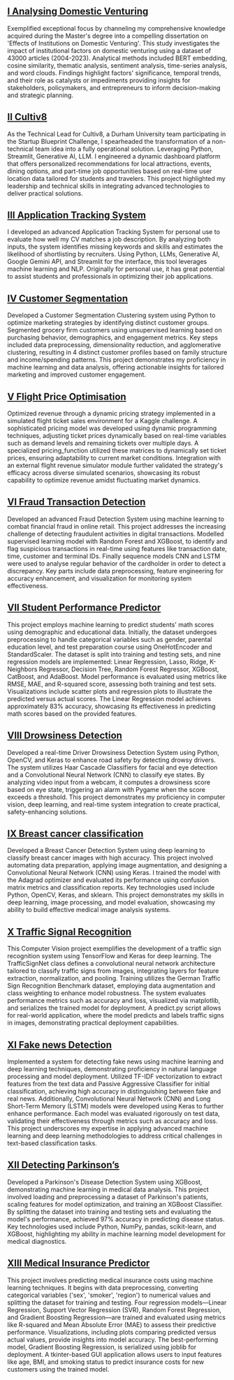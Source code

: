 ## [I Analysing Domestic Venturing](https://abc)
Exemplified exceptional focus by channeling my comprehensive knowledge acquired during the Master's degree into a compelling dissertation on 'Effects of Institutions on Domestic Venturing'. This study investigates the impact of institutional factors on domestic venturing using a dataset of 43000 articles (2004-2023). Analytical methods included BERT embedding, cosine similarity, thematic analysis, sentiment analysis, time-series analysis, and word clouds. Findings highlight factors' significance, temporal trends, and their role as catalysts or impediments providing insights for stakeholders, policymakers, and entrepreneurs to inform decision-making and strategic planning. 

## [II Cultiv8](https://abc)
As the Technical Lead for Cultiv8, a Durham University team participating in the Startup Blueprint Challenge, I spearheaded the transformation of a non-technical team idea into a fully operational solution. Leveraging Python, Streamlit, Generative AI, LLM. I engineered a dynamic dashboard platform that offers personalized recommendations for local attractions, events, dining options, and part-time job opportunities based on real-time user location data tailored for students and travelers. This project highlighted my leadership and technical skills in integrating advanced technologies to deliver practical solutions. 

## [III Application Tracking System](https://abc)
I developed an advanced Application Tracking System for personal use to evaluate how well my CV matches a job description. By analyzing both inputs, the system identifies missing keywords and skills and estimates the likelihood of shortlisting by recruiters. Using Python, LLMs, Generative AI, Google Gemini API, and Streamlit for the interface, this tool leverages machine learning and NLP. Originally for personal use, it has great potential to assist students and professionals in optimizing their job applications. 

## [IV Customer Segmentation](https://abc)
Developed a Customer Segmentation Clustering system using Python to optimize marketing strategies by identifying distinct customer groups. Segmented grocery firm customers using unsupervised learning based on purchasing behavior, demographics, and engagement metrics. Key steps included data preprocessing, dimensionality reduction, and agglomerative clustering, resulting in 4 distinct customer profiles based on family structure and income/spending patterns. This project demonstrates my proficiency in machine learning and data analysis, offering actionable insights for tailored marketing and improved customer engagement. 

## [V Flight Price Optimisation](https://abc)
Optimized revenue through a dynamic pricing strategy implemented in a simulated flight ticket sales environment for a Kaggle challenge. A sophisticated pricing model was developed using dynamic programming techniques, adjusting ticket prices dynamically based on real-time variables such as demand levels and remaining tickets over multiple days. A specialized pricing_function utilized these matrices to dynamically set ticket prices, ensuring adaptability to current market conditions. Integration with an external flight revenue simulator module further validated the strategy's efficacy across diverse simulated scenarios, showcasing its robust capability to optimize revenue amidst fluctuating market dynamics.

## [VI Fraud Transaction Detection](https://abc)
Developed an advanced Fraud Detection System using machine learning to combat financial fraud in online retail. This project addresses the increasing challenge of detecting fraudulent activities in digital transactions. Modelled supervised learning model with Random Forest and XGBoost, to identify and flag suspicious transactions in real-time using features like transaction date, time, customer and terminal IDs. Finally sequence models CNN and LSTM were used to analyse regular behavior of the cardholder in order to detect a discrepancy. Key parts include data preprocessing, feature engineering for accuracy enhancement, and visualization for monitoring system effectiveness.  

## [VII Student Performance Predictor](https://github.com/SheershKaushik/Student-Performance-Predictor)
This project employs machine learning to predict students' math scores using demographic and educational data. Initially, the dataset undergoes preprocessing to handle categorical variables such as gender, parental education level, and test preparation course using OneHotEncoder and StandardScaler. The dataset is split into training and testing sets, and nine regression models are implemented: Linear Regression, Lasso, Ridge, K-Neighbors Regressor, Decision Tree, Random Forest Regressor, XGBoost, CatBoost, and AdaBoost. Model performance is evaluated using metrics like RMSE, MAE, and R-squared score, assessing both training and test sets. Visualizations include scatter plots and regression plots to illustrate the predicted versus actual scores. The Linear Regression model achieves approximately 83% accuracy, showcasing its effectiveness in predicting math scores based on the provided features. 

## [VIII Drowsiness Detection](https://abc)
Developed a real-time Driver Drowsiness Detection System using Python, OpenCV, and Keras to enhance road safety by detecting drowsy drivers. The system utilizes Haar Cascade Classifiers for facial and eye detection and a Convolutional Neural Network (CNN) to classify eye states. By analyzing video input from a webcam, it computes a drowsiness score based on eye state, triggering an alarm with Pygame when the score exceeds a threshold. This project demonstrates my proficiency in computer vision, deep learning, and real-time system integration to create practical, safety-enhancing solutions. 

## [IX Breast cancer classification](https://github.com/SheershKaushik/School-Exam)
Developed a Breast Cancer Detection System using deep learning to classify breast cancer images with high accuracy. This project involved automating data preparation, applying image augmentation, and designing a Convolutional Neural Network (CNN) using Keras. I trained the model with the Adagrad optimizer and evaluated its performance using confusion matrix metrics and classification reports. Key technologies used include Python, OpenCV, Keras, and sklearn. This project demonstrates my skills in deep learning, image processing, and model evaluation, showcasing my ability to build effective medical image analysis systems.

## [X Traffic Signal Recognition](https://abc)
This Computer Vision project exemplifies the development of a traffic sign recognition system using TensorFlow and Keras for deep learning. The TrafficSignNet class defines a convolutional neural network architecture tailored to classify traffic signs from images, integrating layers for feature extraction, normalization, and pooling. Training utilizes the German Traffic Sign Recognition Benchmark dataset, employing data augmentation and class weighting to enhance model robustness. The system evaluates performance metrics such as accuracy and loss, visualized via matplotlib, and serializes the trained model for deployment. A predict.py script allows for real-world application, where the model predicts and labels traffic signs in images, demonstrating practical deployment capabilities. 

## [XI Fake news Detection](https://abc)
Implemented a system for detecting fake news using machine learning and deep learning techniques, demonstrating proficiency in natural language processing and model deployment. Utilized TF-IDF vectorization to extract features from the text data and Passive Aggressive Classifier for initial classification, achieving high accuracy in distinguishing between fake and real news. Additionally, Convolutional Neural Network (CNN) and Long Short-Term Memory (LSTM) models were developed using Keras to further enhance performance. Each model was evaluated rigorously on test data, validating their effectiveness through metrics such as accuracy and loss. This project underscores my expertise in applying advanced machine learning and deep learning methodologies to address critical challenges in text-based classification tasks.

## [XII Detecting Parkinson’s](https://abc)
Developed a Parkinson's Disease Detection System using XGBoost, demonstrating machine learning in medical data analysis. This project involved loading and preprocessing a dataset of Parkinson's patients, scaling features for model optimization, and training an XGBoost Classifier. By splitting the dataset into training and testing sets and evaluating the model's performance, achieved 97% accuracy in predicting disease status. Key technologies used include Python, NumPy, pandas, scikit-learn, and XGBoost, highlighting my ability in machine learning model development for medical diagnostics. 

## [XIII Medical Insurance Predictor](https://abc)
This project involves predicting medical insurance costs using machine learning techniques. It begins with data preprocessing, converting categorical variables ('sex', 'smoker', 'region') to numerical values and splitting the dataset for training and testing. Four regression models—Linear Regression, Support Vector Regression (SVR), Random Forest Regression, and Gradient Boosting Regression—are trained and evaluated using metrics like R-squared and Mean Absolute Error (MAE) to assess their predictive performance. Visualizations, including plots comparing predicted versus actual values, provide insights into model accuracy. The best-performing model, Gradient Boosting Regression, is serialized using joblib for deployment. A tkinter-based GUI application allows users to input features like age, BMI, and smoking status to predict insurance costs for new customers using the trained model.
